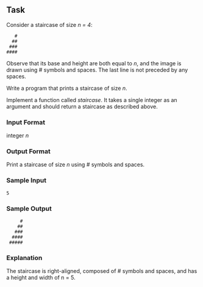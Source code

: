 ## Task

Consider a staircase of size _n = 4_:

```
   #
  ##
 ###
#### 
```

Observe that its base and height are both equal to _n_, and the image is drawn using # symbols and spaces. The last line is not preceded by any spaces.

Write a program that prints a staircase of size _n_.

Implement a function called _staircase_. It takes a single integer as an argument and should return a staircase as described above.

### Input Format

integer _n_

### Output Format

Print a staircase of size _n_ using # symbols and spaces.

### Sample Input
```
5
```
### Sample Output
```
     #
    ##
   ###
  ####
 #####
```
### Explanation

The staircase is right-aligned, composed of # symbols and spaces, and has a height and width of n = 5.